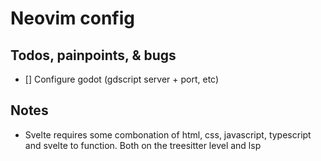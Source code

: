 # Neovim config

## Todos, painpoints, & bugs
- [] Configure godot (gdscript server + port, etc)

## Notes
- Svelte requires some combonation of html, css, javascript, typescript and svelte to function. Both on the treesitter level and lsp
